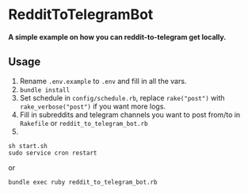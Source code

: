  RedditToTelegramBot
=======================

#### A simple example on how you can reddit-to-telegram get locally.

## Usage
1. Rename `.env.example` to `.env` and fill in all the vars.
2. `bundle install`
3. Set schedule in `config/schedule.rb`, replace `rake("post")` with `rake_verbose("post")` if you want more logs.
4. Fill in subreddits and telegram channels you want to post from/to in `Rakefile` or `reddit_to_telegram_bot.rb`
5.
```
sh start.sh
sudo service cron restart
```
or
```
bundle exec ruby reddit_to_telegram_bot.rb
```
